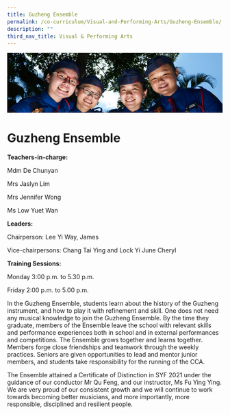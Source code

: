 ```yaml
---
title: Guzheng Ensemble
permalink: /co-curriculum/Visual-and-Performing-Arts/Guzheng-Ensemble/
description: ""
third_nav_title: Visual & Performing Arts
---
```

![](/images/CCA.jpg)

Guzheng Ensemble
================

**Teachers-in-charge:**

Mdm De Chunyan

Mrs Jaslyn Lim

Mrs Jennifer Wong

Ms Low Yuet Wan

  

**Leaders:**

Chairperson: Lee Yi Way, James

Vice-chairpersons: Chang Tai Ying and Lock Yi June Cheryl

  

**Training Sessions:**

Monday 3:00 p.m. to 5.30 p.m.

Friday 2:00 p.m. to 5.00 p.m.

  

In the Guzheng Ensemble, students learn about the history of the Guzheng instrument, and how to play it with refinement and skill. One does not need any musical knowledge to join the Guzheng Ensemble. By the time they graduate, members of the Ensemble leave the school with relevant skills and performance experiences both in school and in external performances and competitions. The Ensemble grows together and learns together. Members forge close friendships and teamwork through the weekly practices. Seniors are given opportunities to lead and mentor junior members, and students take responsibility for the running of the CCA.  

  

The Ensemble attained a Certificate of Distinction in SYF 2021 under the guidance of our conductor Mr Qu Feng, and our instructor, Ms Fu Ying Ying. We are very proud of our consistent growth and we will continue to work towards becoming better musicians, and more importantly, more responsible, disciplined and resilient people.